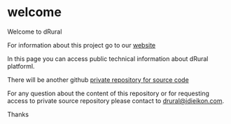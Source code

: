 # welcome

Welcome to dRural

For information about this project go to our [website](https://drural.eu/)

In this page you can access public technical information about dRural platforml. 

There will be another github [private repository for source code](https://github.com/drural/marketplace)

For any question about the content of this repository or for requesting access to private source repository please contact to drural@idieikon.com.

Thanks